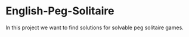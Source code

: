 # English-Peg-Solitaire
In this project we want to find solutions for solvable peg solitaire games. 
